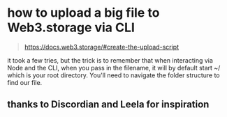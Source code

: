 # how to upload a big file to Web3.storage via CLI

> https://docs.web3.storage/#create-the-upload-script

it took a few tries, but the trick is to remember that when interacting via Node and the CLI, when you pass in the filename, it will by default start ~/ which is your root directory. You'll need to navigate the folder structure to find our file.

## thanks to Discordian and Leela for inspiration
